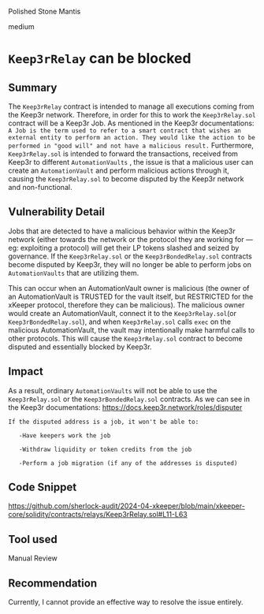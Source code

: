 Polished Stone Mantis

medium

# `Keep3rRelay` can be blocked

## Summary
 
The `Keep3rRelay` contract is intended to manage all executions coming from the Keep3r network. Therefore, in order for this to work the `Keep3rRelay.sol` contract will be a Keep3r Job. As mentioned in the Keep3r documentations: `A Job is the term used to refer to a smart contract that wishes an external entity to perform an action. They would like the action to be performed in "good will" and not have a malicious result.` Furthermore, `Keep3rRelay.sol` is intended to forward the transactions, received from Keep3r to different `AutomationVaults` , the issue is that a malicious user can create an `AutomationVault` and perform malicious actions through it, causing the `Keep3rRelay.sol` to become disputed by the Keep3r network and non-functional.
 
## Vulnerability Detail

Jobs that are detected to have a malicious behavior within the Keep3r network (either towards the network or the protocol they are working for — eg: exploiting a protocol) will get their LP tokens slashed and seized by governance. 
If the `Keep3rRelay.sol` or the `Keep3rBondedRelay.sol` contracts become disputed by Keep3r, they will no longer be able to perform jobs on `AutomationVaults` that are utilizing them.

This can occur when an AutomationVault owner is malicious (the owner of an AutomationVault is TRUSTED for the vault itself, but RESTRICTED for the xKeeper protocol, therefore they can be malicious). The malicious owner would create an AutomationVault, connect it to the `Keep3rRelay.sol`(or `Keep3rBondedRelay.sol`), and when `Keep3rRelay.sol` calls `exec` on the malicious AutomationVault, the vault may intentionally make harmful calls to other protocols. This will cause the `Keep3rRelay.sol` contract to become disputed and essentially blocked by Keep3r.

## Impact

As a result, ordinary `AutomationVaults` will not be able to use the `Keep3rRelay.sol` or the `Keep3rBondedRelay.sol` contracts.
As we can see in the Keep3r documentations: https://docs.keep3r.network/roles/disputer
```solidity
If the disputed address is a job, it won't be able to: 

   -Have keepers work the job

   -Withdraw liquidity or token credits from the job

   -Perform a job migration (if any of the addresses is disputed)
```

## Code Snippet

https://github.com/sherlock-audit/2024-04-xkeeper/blob/main/xkeeper-core/solidity/contracts/relays/Keep3rRelay.sol#L11-L63

## Tool used

Manual Review

## Recommendation

Currently, I cannot provide an effective way to resolve the issue entirely.

